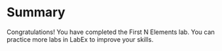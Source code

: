 # Summary

Congratulations! You have completed the First N Elements lab. You can practice more labs in LabEx to improve your skills.
